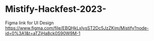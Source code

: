 # Mistify-Hackfest-2023-

Figma link for UI Design
https://www.figma.com/file/EBQHkLxIysST2Dc5JzZKim/Mistify?node-id=0%3A1&t=aTZjHa8ck0S90W9M-1
